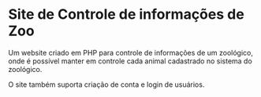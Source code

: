 # Site de Controle de informações de Zoo
Um website criado em PHP para controle de informações de um zoológico, onde é possível manter em controle cada animal cadastrado no sistema do zoológico.

O site também suporta criação de conta e login de usuários.
